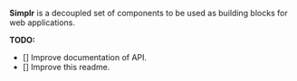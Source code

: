 __Simplr__ is a decoupled set of components to be used as building blocks for web applications.

__TODO:__
- [] Improve documentation of API.
- [] Improve this readme.